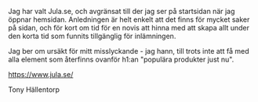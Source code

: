 Jag har valt Jula.se, och avgränsat till der jag ser på startsidan när jag öppnar hemsidan. Anledningen är helt enkelt att det finns för mycket saker på sidan, och för kort om tid för en novis att hinna med att skapa allt under den korta tid som funnits tillgänglig för inlämningen. 

Jag ber om ursäkt för mitt misslyckande - jag hann, till trots inte att få med alla element som återfinns ovanför h1:an "populära produkter just nu".

https://www.jula.se/

Tony Hällentorp